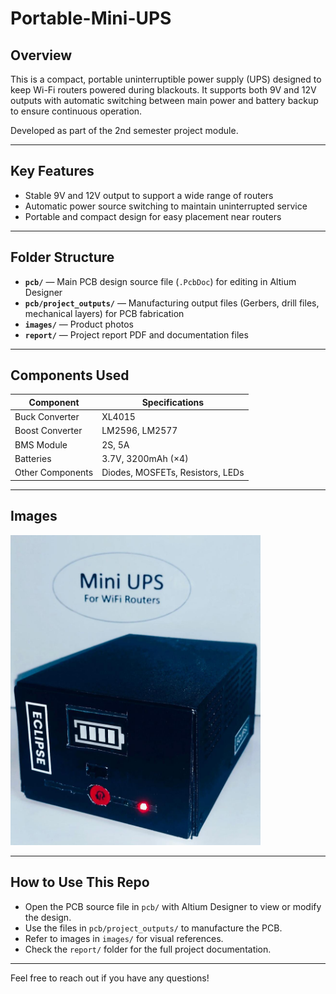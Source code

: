# Portable-Mini-UPS 

## Overview

This is a compact, portable uninterruptible power supply (UPS) designed to keep Wi-Fi routers powered during blackouts. It supports both 9V and 12V outputs with automatic switching between main power and battery backup to ensure continuous operation.

Developed as part of the 2nd semester project module.

---

## Key Features

- Stable 9V and 12V output to support a wide range of routers  
- Automatic power source switching to maintain uninterrupted service  
- Portable and compact design for easy placement near routers  

---

## Folder Structure

- **`pcb/`** — Main PCB design source file (`.PcbDoc`) for editing in Altium Designer  
- **`pcb/project_outputs/`** — Manufacturing output files (Gerbers, drill files, mechanical layers) for PCB fabrication  
- **`images/`** — Product photos  
- **`report/`** — Project report PDF and documentation files  

---

## Components Used

| Component          | Specifications       | 
|--------------------|----------------------|
| Buck Converter     | XL4015               | 
| Boost Converter    | LM2596, LM2577       |
| BMS Module         | 2S, 5A               | 
| Batteries          | 3.7V, 3200mAh (×4)   | 
| Other Components   | Diodes, MOSFETs, Resistors, LEDs | 

---

## Images


<img src="images/product1.jpg" width="400"/>



---

## How to Use This Repo

- Open the PCB source file in `pcb/` with Altium Designer to view or modify the design.  
- Use the files in `pcb/project_outputs/` to manufacture the PCB.  
- Refer to images in `images/` for visual references.  
- Check the `report/` folder for the full project documentation.

---

Feel free to reach out if you have any questions!
